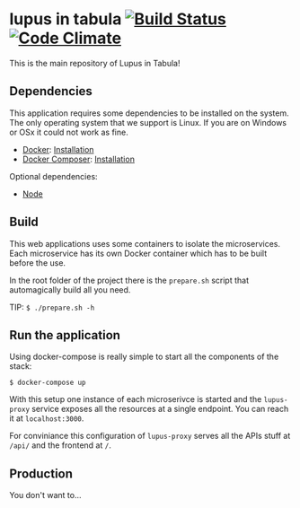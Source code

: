 # lupus in tabula [![Build Status](https://travis-ci.org/lupus-dev/lupus-in-tabula.svg?branch=master)](https://travis-ci.org/lupus-dev/lupus-in-tabula) [![Code Climate](https://codeclimate.com/github/lupus-dev/lupus-in-tabula/badges/gpa.svg)](https://codeclimate.com/github/lupus-dev/lupus-in-tabula)

This is the main repository of Lupus in Tabula!

## Dependencies

This application requires some dependencies to be installed on the system. The only operating
system that we support is Linux. If you are on Windows or OSx it could not work as fine.

- [Docker](https://www.docker.com/): [Installation](https://docs.docker.com/engine/installation/linux/)
- [Docker Composer](https://docs.docker.com/compose/): [Installation](https://docs.docker.com/compose/install/)

Optional dependencies:

- [Node](https://nodejs.org/en/)


## Build

This web applications uses some containers to isolate the microservices. Each microservice
has its own Docker container which has to be built before the use.

In the root folder of the project there is the `prepare.sh` script that automagically build
all you need.

TIP: `$ ./prepare.sh -h`

## Run the application

Using docker-compose is really simple to start all the components of the stack:

```
$ docker-compose up
```

With this setup one instance of each microserivce is started and the `lupus-proxy` service
exposes all the resources at a single endpoint. You can reach it at `localhost:3000`.

For conviniance this configuration of `lupus-proxy` serves all the APIs stuff at `/api/` and
the frontend at `/`.

## Production

You don't want to...